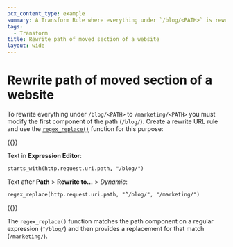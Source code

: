 ```yaml
---
pcx_content_type: example
summary: A Transform Rule where everything under `/blog/<PATH>` is rewritten to `/marketing/<PATH>`.
tags:
  - Transform
title: Rewrite path of moved section of a website
layout: wide
---
```


# Rewrite path of moved section of a website

To rewrite everything under `/blog/<PATH>` to `/marketing/<PATH>` you must modify the first component of the path (`/blog/`). Create a rewrite URL rule and use the [`regex_replace()`](/ruleset-engine/rules-language/functions/#function-regex_replace) function for this purpose:

{{<example>}}

Text in **Expression Editor**:

```txt
starts_with(http.request.uri.path, "/blog/")
```

Text after **Path** > **Rewrite to...** > _Dynamic_:

```txt
regex_replace(http.request.uri.path, "^/blog/", "/marketing/")
```

{{</example>}}

The `regex_replace()` function matches the path component on a regular expression (`^/blog/`) and then provides a replacement for that match (`/marketing/`).